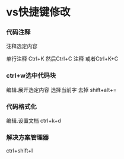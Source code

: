 # vs快捷键修改


### 代码注释
注释选定内容

单行注释 Ctrl+K 然后Ctrl+C  注释         或者Ctrl+K+C

### ctrl+w选中代码块
编辑.展开选定内容
选择当前字 去掉
shift+alt+= 
 
### 代码格式化
编辑.设置文档
ctrl+k+d

### 解决方案管理器
ctrl+shift+l

